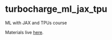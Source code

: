 # turbocharge_ml_jax_tpu
ML with JAX and TPUs course

Materials live [here](https://rastringer.github.io/turbocharge_ml_jax_tpu/).
